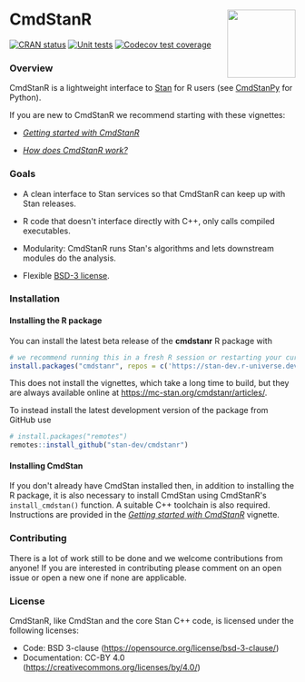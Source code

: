 # CmdStanR <img src="man/figures/logo.png" align="right" width="120" />

<!-- badges: start -->
[![CRAN status](https://www.r-pkg.org/badges/version/cmdstanr)](https://CRAN.R-project.org/package=cmdstanr)
[![Unit tests](https://github.com/stan-dev/cmdstanr/workflows/Unit%20tests/badge.svg)](https://github.com/stan-dev/cmdstanr/actions?workflow=Unit-tests)
[![Codecov test coverage](https://codecov.io/gh/stan-dev/cmdstanr/branch/master/graph/badge.svg)](https://app.codecov.io/gh/stan-dev/cmdstanr?branch=master)
<!-- badges: end -->

### Overview

CmdStanR is a lightweight interface to [Stan](https://mc-stan.org) for R users
(see [CmdStanPy](https://github.com/stan-dev/cmdstanpy) for Python).

If you are new to CmdStanR we recommend starting with these vignettes:

* [_Getting started with CmdStanR_](https://mc-stan.org/cmdstanr/articles/cmdstanr.html)

* [_How does CmdStanR work?_](https://mc-stan.org/cmdstanr/articles/cmdstanr-internals.html)

### Goals

* A clean interface to Stan services so that CmdStanR can keep up with Stan
releases.

* R code that doesn't interface directly with C++, only calls compiled executables.

* Modularity: CmdStanR runs Stan's algorithms and lets downstream modules do the
analysis.

* Flexible [BSD-3 license](https://opensource.org/license/bsd-3-clause).


### Installation

#### Installing the R package

You can install the latest beta release of the **cmdstanr** R package with

```r
# we recommend running this in a fresh R session or restarting your current session
install.packages("cmdstanr", repos = c('https://stan-dev.r-universe.dev', getOption("repos")))
```
This does not install the vignettes, which take a long time to build, but they are always available
online at https://mc-stan.org/cmdstanr/articles/.

To instead install the latest development version of the package from GitHub use

```r
# install.packages("remotes")
remotes::install_github("stan-dev/cmdstanr")
```

#### Installing CmdStan

If you don't already have CmdStan installed then, in addition to installing the
R package, it is also necessary to install CmdStan using CmdStanR's
`install_cmdstan()` function. A suitable C++ toolchain is also required.
Instructions are provided in the [_Getting started with
CmdStanR_](https://mc-stan.org/cmdstanr/articles/cmdstanr.html) vignette.


### Contributing

There is a lot of work still to be done and we welcome contributions from
anyone! If you are interested in contributing please comment on an open issue or
open a new one if none are applicable.

### License

CmdStanR, like CmdStan and the core Stan C++ code, is licensed under the
following licenses:

- Code: BSD 3-clause (https://opensource.org/license/bsd-3-clause/)
- Documentation: CC-BY 4.0 (https://creativecommons.org/licenses/by/4.0/)
